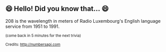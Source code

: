 ## 😄 Hello! Did you know that... 😄
208 is the wavelength in meters of Radio Luxembourg's English language service from 1951 to 1991.

<sup>(come back in 5 minutes for the next trivia)</sup>


<sup>Credits: http://numbersapi.com</sup>
